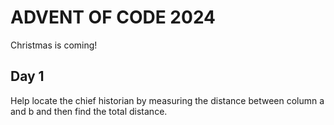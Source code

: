 # ADVENT OF CODE 2024

Christmas is coming!

## Day 1
Help locate the chief historian by measuring the distance between column a and b and then find the total distance.